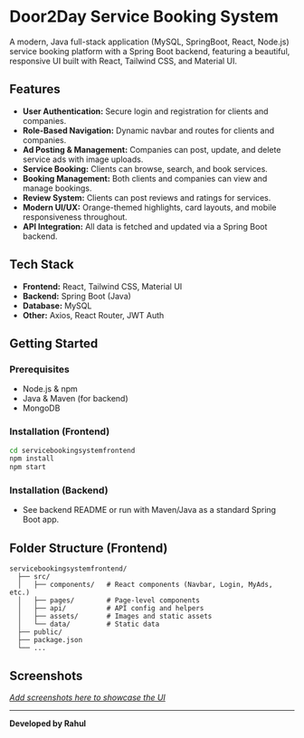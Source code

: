 # Door2Day Service Booking System

A modern, Java full-stack application (MySQL, SpringBoot, React, Node.js) service booking platform with a Spring Boot backend, featuring a beautiful, responsive UI built with React, Tailwind CSS, and Material UI.

## Features

- **User Authentication:** Secure login and registration for clients and companies.
- **Role-Based Navigation:** Dynamic navbar and routes for clients and companies.
- **Ad Posting & Management:** Companies can post, update, and delete service ads with image uploads.
- **Service Booking:** Clients can browse, search, and book services.
- **Booking Management:** Both clients and companies can view and manage bookings.
- **Review System:** Clients can post reviews and ratings for services.
- **Modern UI/UX:** Orange-themed highlights, card layouts, and mobile responsiveness throughout.
- **API Integration:** All data is fetched and updated via a Spring Boot backend.

## Tech Stack

- **Frontend:** React, Tailwind CSS, Material UI
- **Backend:** Spring Boot (Java)
- **Database:** MySQL
- **Other:** Axios, React Router, JWT Auth

## Getting Started

### Prerequisites
- Node.js & npm
- Java & Maven (for backend)
- MongoDB

### Installation (Frontend)
```bash
cd servicebookingsystemfrontend
npm install
npm start
```

### Installation (Backend)
- See backend README or run with Maven/Java as a standard Spring Boot app.

## Folder Structure (Frontend)
```
servicebookingsystemfrontend/
  ├── src/
  │   ├── components/   # React components (Navbar, Login, MyAds, etc.)
  │   ├── pages/        # Page-level components
  │   ├── api/          # API config and helpers
  │   ├── assets/       # Images and static assets
  │   └── data/         # Static data
  ├── public/
  ├── package.json
  └── ...
```

## Screenshots
[_Add screenshots here to showcase the UI_](https://github.com/Rahul4Si/ServiceBooking/blob/main/Screenshot%202025-06-20%20233201.png?raw=true)


---
**Developed by Rahul**
